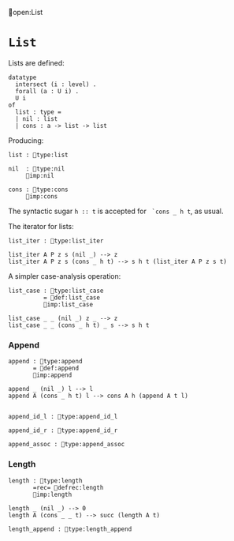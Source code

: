 open:List
# `List`

Lists are defined:

    datatype
      intersect (i : level) .
      forall (a : U i) .
      U i
    of
      list : type =
      | nil : list
      | cons : a -> list -> list

Producing:

    list : type:list

    nil  : type:nil
         imp:nil

    cons : type:cons
         imp:cons

The syntactic sugar `h :: t` is accepted for `` `cons _ h t``, as usual.


The iterator for lists:

    list_iter : type:list_iter

    list_iter A P z s (nil _) --> z
    list_iter A P z s (cons _ h t) --> s h t (list_iter A P z s t)


A simpler case-analysis operation:

    list_case : type:list_case
              = def:list_case
              imp:list_case

    list_case _ _ (nil _) z _ --> z
    list_case _ _ (cons _ h t) _ s --> s h t


### Append

    append : type:append
           = def:append
           imp:append

    append _ (nil _) l --> l
    append A (cons _ h t) l --> cons A h (append A t l)


    append_id_l : type:append_id_l

    append_id_r : type:append_id_r

    append_assoc : type:append_assoc


### Length

    length : type:length
           =rec= defrec:length
           imp:length

    length _ (nil _) --> 0
    length A (cons _ _ t) --> succ (length A t)

    length_append : type:length_append

